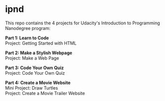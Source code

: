 # ipnd
This repo contains the 4 projects for Udacity's Introduction to Programming Nanodegree program:

<b>Part 1: Learn to Code</b>
<br>Project: Getting Started with HTML

<b>Part 2: Make a Stylish Webpage</b>
<br>Project: Make a Web Page

<b>Part 3: Code Your Own Quiz</b>
<br>Project: Code Your Own Quiz

<b>Part 4: Create a Movie Website</b>
<br>Mini Project: Draw Turtles
<br>Project: Create a Movie Trailer Website
